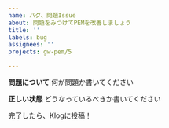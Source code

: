 ```yaml
---
name: バグ、問題Issue
about: 問題をみつけてPEMを改善しましょう
title: ''
labels: bug
assignees: ''
projects: gw-pem/5

---
```


**問題について** 何が問題か書いてください

**正しい状態** どうなっているべきか書いてください


完了したら、Klogに投稿！
